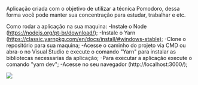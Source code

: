 Aplicação criada com o objetivo de utilizar a técnica Pomodoro, dessa forma você pode manter sua concentração para estudar, trabalhar e etc.

Como rodar a aplicação na sua maquina:
-Instale o Node (https://nodejs.org/pt-br/download/);
-Instale o Yarn (https://classic.yarnpkg.com/en/docs/install/#windows-stable);
-Clone o repositório para sua maquina;
-Acesse o caminho do projeto via CMD ou abra-o no Visual Studio e execute o comando "Yarn" para instalar as bibliotecas necessarias da aplicação;
-Para executar a aplicação execute o comando "yarn dev";
-Acesse no seu navegador (http://localhost:3000/);


<img src="/moveit-next/public/home.PNG">
